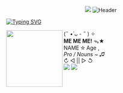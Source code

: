 <p align="center">
  <img src= https://64.media.tumblr.com/16ab4250df2c3c8123acf22afb834456/a141beeef0eba544-aa/s2048x3072/4480212d1a9389a3b71ff5fa1042fa16d29c88b3.pnj>
<img src="https://64.media.tumblr.com/5403d717d7c14c64c63b2800f460ff05/518f1ae780c738ef-be/s2048x3072/0447d02103f32a215a8ec3332beacb4d9529fec8.pnj" alt="Header">

<a href="https://git.io/typing-svg"><img src="https://readme-typing-svg.demolab.com?font=Exo+2&size=50&duration=1000&pause=1000&color=37D8E0&background=FF93D300&center=true&multiline=true&width=1000&height=132&lines=Virtual+singer...;...turned+internet+icon!" alt="Typing SVG" /></a>
</p>

<img align="left" width="150" height="150" src="https://64.media.tumblr.com/979ad5743855849ce15f1fd5c15e5a7c/99b8931e1cf23bb0-f9/s100x200/6d6649fba10a3cdb81158bde24c7b1be0baf9c9d.gifv">
(˵ •̀ ᴗ - ˵ ) ✧ <br> 
<b> ME ME ME!</b> ᯓ★ <br>
NAME ✮ Age , <br> 
<i>Pro / Nouns ~ ♫</i> <br>
↻ ◁ || ▷ ↺ <br>


<img src=https://64.media.tumblr.com/494f43a77fc511198310c7ac75828a3c/a141beeef0eba544-8a/s2048x3072/e3e479332f82c0b763146556ecf8b0e258a63fa9.pnj>

  <img src=https://64.media.tumblr.com/509ed86e2e56ad61e93c1f1c5cd788b9/a141beeef0eba544-2c/s2048x3072/b38a55535ceecd93a03685dad8c1ab1f2c2c721f.pnj>
